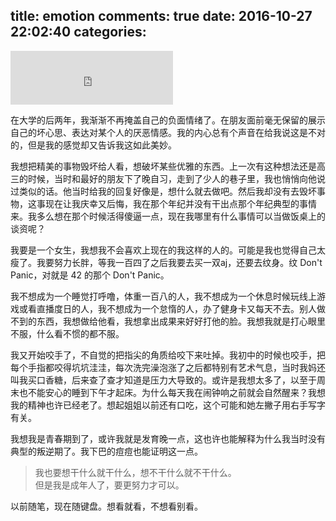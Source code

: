 title: emotion
comments: true
date: 2016-10-27 22:02:40
categories:
---
<iframe frameborder="no" border="0" marginwidth="0" marginheight="0" width=260 height=86 src="http://music.163.com/outchain/player?type=2&id=17455824&auto=1&height=66"></iframe>

在大学的后两年，我渐渐不再掩盖自己的负面情绪了。在朋友面前毫无保留的展示自己的坏心思、表达对某个人的厌恶情感。我的内心总有个声音在给我说这是不对的，但是我的感觉却又告诉我这如此美妙。

我想把精美的事物毁坏给人看，想破坏某些优雅的东西。上一次有这种想法还是高三的时候，当时和最好的朋友下了晚自习，走到了少人的巷子里，我也悄悄向他说过类似的话。他当时给我的回复好像是，想什么就去做吧。然后我却没有去毁坏事物，这事现在让我庆幸又后悔，我在那个年纪并没有干出点那个年纪典型的事情来。我多么想在那个时候活得傻逼一点，现在我哪里有什么事情可以当做饭桌上的谈资呢？

我要是一个女生，我想我不会喜欢上现在的我这样的人的。可能是我也觉得自己太瘦了。我要努力长胖，等我一百四了之后我要去买一双aj，还要去纹身。纹 Don't Panic，对就是 42 的那个 Don't Panic。

我不想成为一个睡觉打呼噜，体重一百八的人，我不想成为一个休息时候玩线上游戏或看直播度日的人，我不想成为一个怠惰的人，办了健身卡又每天不去。别人做不到的东西，我想做给他看，我想拿出成果来好好打他的脸。我想我就是打心眼里不服，什么看不惯的都不服。

我又开始咬手了，不自觉的把指尖的角质给咬下来吐掉。我初中的时候也咬手，把每个手指都咬得坑坑洼洼，每次洗完澡泡涨了之后都特别有艺术气息，当时我妈还叫我买口香糖，后来查了查才知道是压力大导致的。或许是我想太多了，以至于周末也不能安心的睡到下午才起床。为什么每天我在闹钟响之前就会自然醒来？我想我的精神也许已经老了。想起姐姐以前还有口吃，这个可能和她左撇子用右手写字有关。

我想我是青春期到了，或许我就是发育晚一点，这也许也能解释为什么我当时没有典型的叛逆期了。我下巴的痘痘也能证明这一点。

> 我也要想干什么就干什么，想不干什么就不干什么。  
但是我是成年人了，要更努力才可以。

以前随笔，现在随键盘。想看就看，不想看别看。

